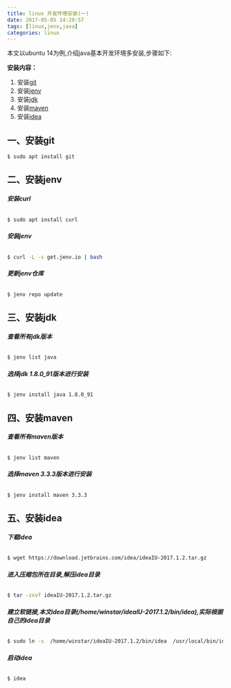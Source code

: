 ```yaml
---
title: linux 开发环境安装(一)
date: 2017-05-05 14:29:57
tags: [linux,jenv,java] 
categories: linux
---
```


本文以ubuntu 14为例,介绍java基本开发环境多安装,步骤如下:

**安装内容：**
1. 安装[git](https://git-scm.com/)      
2. 安装[jenv](http://jenv.io/)   
3. 安装[jdk](http://www.oracle.com/technetwork/java/javase/downloads/index.html)     
4. 安装[maven](http://maven.apache.org/)       
5. 安装[idea](http://www.jetbrains.com/idea/)    

             
## 一、安装git

``` bash
$ sudo apt install git
```

## 二、安装jenv

###### **安装curl**

``` bash
$ sudo apt install curl
```

###### **安装jenv**

``` bash
$ curl -L -s get.jenv.io | bash
```
######  **更新jenv仓库**

``` bash
$ jenv repo update
```

## 三、安装jdk

######  **查看所有jdk版本**

``` bash
$ jenv list java
```

######  **选择jdk 1.8.0_91版本进行安装**

``` bash
$ jenv install java 1.8.0_91
```

## 四、安装maven

###### **查看所有maven版本**
``` bash
$ jenv list maven
```

######  **选择maven 3.3.3版本进行安装**

``` bash
$ jenv install maven 3.3.3
```

## 五、安装idea

######  **下载idea**

``` bash
$ wget https://download.jetbrains.com/idea/ideaIU-2017.1.2.tar.gz
```

######  **进入压缩包所在目录,解压idea目录**

``` bash
$ tar -zxvf ideaIU-2017.1.2.tar.gz
```

######  **建立软链接,本文idea目录(/home/winstar/ideaIU-2017.1.2/bin/idea),实际根据自己的idea目录**

``` bash
$ sudo ln -s  /home/winstar/ideaIU-2017.1.2/bin/idea  /usr/local/bin/idea

```

######  **启动idea**

``` bash
$ idea

```